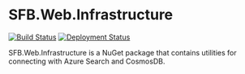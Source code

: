 # SFB.Web.Infrastructure

[![Build Status](https://agilefactory.visualstudio.com/Financial%20Benchmarking/_apis/build/status/Artifact/SFB.Artifacts.Infrastructure)](https://agilefactory.visualstudio.com/Financial%20Benchmarking/_build?definitionId=470) 
[![Deployment Status](https://agilefactory.vsrm.visualstudio.com/_apis/public/Release/badge/fc33e3f0-e73b-466d-837a-10cad68c664e/11/26)](https://agilefactory.visualstudio.com/Financial%20Benchmarking/_release?definitionId=11)

SFB.Web.Infrastructure is a NuGet package that contains utilities for connecting with Azure Search and CosmosDB.
